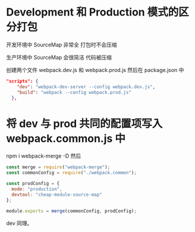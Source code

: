 # Development 和 Production 模式的区分打包

开发环境中 SourceMap 非常全
打包时不会压缩

生产环境中 SourceMap 会很简洁
代码被压缩

创建两个文件 webpack.dev.js 和 webpack.prod.js
然后在 package.json 中

```json
"scripts": {
    "dev": "webpack-dev-server --config webpack.dev.js",
    "build": "webpack --config webpack.prod.js"
  },
```

# 将 dev 与 prod 共同的配置项写入 webpack.common.js 中

npm i webpack-merge -D
然后

```javascript
const merge = require("webpack-merge");
const commonConfig = require("./webpack.common");

const prodConfig = {
  mode: "production",
  devtool: "cheap-module-source-map"
};

module.exports = merge(commonConfig, prodConfig);
```

dev 同理。
